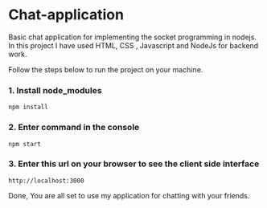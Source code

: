 # Chat-application
Basic chat application for implementing the socket programming in nodejs. In this project I have used HTML, CSS , Javascript and NodeJs for backend work.

Follow the steps below to run the project on your machine.

### 1. Install node_modules
```
npm install
```

### 2. Enter command in the console
```
npm start
```

### 3. Enter this url on your browser to see the client side interface
```
http://localhost:3000
```

Done, You are all set to use my application for chatting with your friends.
